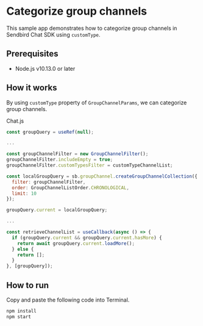 # Categorize group channels

This sample app demonstrates how to categorize group channels in Sendbird Chat SDK using `customType`.

## Prerequisites

+ Node.js v10.13.0 or later

## How it works

By using `customType` property of `GroupChannelParams`, we can categorize group channels.

Chat.js
```javascript
const groupQuery = useRef(null);

...

const groupChannelFilter = new GroupChannelFilter();
groupChannelFilter.includeEmpty = true;
groupChannelFilter.customTypesFilter = customTypeChannelList;

const localGroupQuery = sb.groupChannel.createGroupChannelCollection({
  filter: groupChannelFilter,
  order: GroupChannelListOrder.CHRONOLOGICAL,
  limit: 10
});

groupQuery.current = localGroupQuery;

...

const retrieveChannelList = useCallback(async () => {
  if (groupQuery.current && groupQuery.current.hasMore) {
    return await groupQuery.current.loadMore();
  } else {
    return [];
  }
}, [groupQuery]);

```

## How to run

Copy and paste the following code into Terminal.

``` bash
npm install
npm start
```
